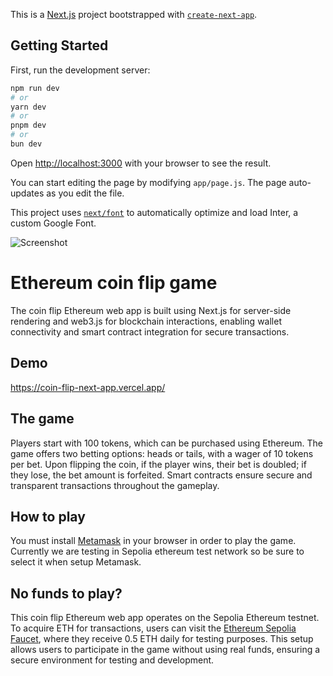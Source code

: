 This is a [Next.js](https://nextjs.org/) project bootstrapped with [`create-next-app`](https://github.com/vercel/next.js/tree/canary/packages/create-next-app).

## Getting Started

First, run the development server:

```bash
npm run dev
# or
yarn dev
# or
pnpm dev
# or
bun dev
```

Open [http://localhost:3000](http://localhost:3000) with your browser to see the result.

You can start editing the page by modifying `app/page.js`. The page auto-updates as you edit the file.

This project uses [`next/font`](https://nextjs.org/docs/basic-features/font-optimization) to automatically optimize and load Inter, a custom Google Font.

![Screenshot](https://raw.githubusercontent.com/mariopino/ethereum-coinflip/master/screenshot.png)

# Ethereum coin flip game

The coin flip Ethereum web app is built using Next.js for server-side rendering and web3.js for blockchain interactions, enabling wallet connectivity and smart contract integration for secure transactions.

## Demo

https://coin-flip-next-app.vercel.app/

## The game

Players start with 100 tokens, which can be purchased using Ethereum. The game offers two betting options: heads or tails, with a wager of 10 tokens per bet. Upon flipping the coin, if the player wins, their bet is doubled; if they lose, the bet amount is forfeited. Smart contracts ensure secure and transparent transactions throughout the gameplay.

## How to play

You must install [Metamask](https://metamask.io/) in your browser in order to play the game. Currently we are testing in Sepolia ethereum test network so be sure to select it when setup Metamask.

## No funds to play?

This coin flip Ethereum web app operates on the Sepolia Ethereum testnet. To acquire ETH for transactions, users can visit the [Ethereum Sepolia Faucet](https://cloud.google.com/application/web3/faucet/ethereum/sepolia), where they receive 0.5 ETH daily for testing purposes. This setup allows users to participate in the game without using real funds, ensuring a secure environment for testing and development.




